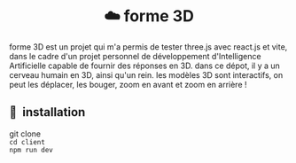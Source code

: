 <center><h1>☁️ forme 3D</h1></center>
<p>forme 3D est un projet qui m'a permis de tester three.js avec react.js et vite, dans le cadre d'un projet personnel de développement d'Intelligence Artificielle capable de fournir des réponses en 3D. dans ce dépot, il y a un cerveau humain en 3D, ainsi qu'un rein. les modèles 3D sont interactifs, on peut les déplacer, les bouger, zoom en avant et zoom en arrière !</p>


<h2> 🚀 &nbsp;installation</h2>
<p align="left">
    git clone <br>
    <code>cd client</code> <br>
    <code>npm run dev</code>
</p>

